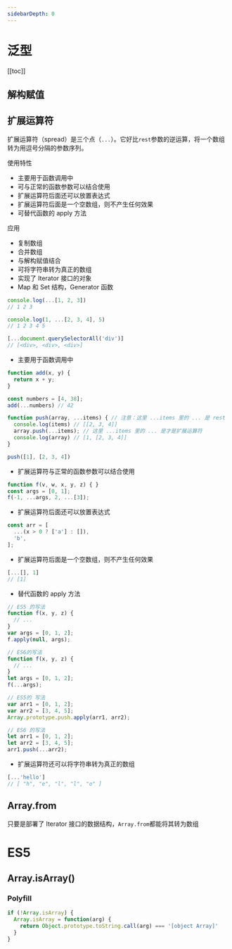 ```yaml
---
sidebarDepth: 0
---
```


# 泛型

[[toc]]

## 解构赋值

## 扩展运算符

扩展运算符（spread）是三个点（`...`）。它好比`rest`参数的逆运算，将一个数组转为用逗号分隔的参数序列。

使用特性

- 主要用于函数调用中
- 可与正常的函数参数可以结合使用
- 扩展运算符后面还可以放置表达式
- 扩展运算符后面是一个空数组，则不产生任何效果
- 可替代函数的 apply 方法

应用
- 复制数组
- 合并数组
- 与解构赋值结合
- 可将字符串转为真正的数组
- 实现了 Iterator 接口的对象
- Map 和 Set 结构，Generator 函数

```js
console.log(...[1, 2, 3])
// 1 2 3

console.log(1, ...[2, 3, 4], 5)
// 1 2 3 4 5

[...document.querySelectorAll('div')]
// [<div>, <div>, <div>]
```

- 主要用于函数调用中

```js
function add(x, y) {
  return x + y;
}

const numbers = [4, 38];
add(...numbers) // 42
```

```js
function push(array, ...items) { // 注意：这里 ...items 里的 ... 是 rest 参数，不是扩展运算符
  console.log(items) // [[2, 3, 4]]
  array.push(...items); // 这里 ...items 里的 ... 是才是扩展运算符
  console.log(array) // [1, [2, 3, 4]]
}

push([1], [2, 3, 4])
```

- 扩展运算符与正常的函数参数可以结合使用

```js
function f(v, w, x, y, z) { }
const args = [0, 1];
f(-1, ...args, 2, ...[3]);
```

- 扩展运算符后面还可以放置表达式

```js
const arr = [
  ...(x > 0 ? ['a'] : []),
  'b',
];
```

- 扩展运算符后面是一个空数组，则不产生任何效果

```js
[...[], 1]
// [1]
```

- 替代函数的 apply 方法

```js
// ES5 的写法
function f(x, y, z) {
  // ...
}
var args = [0, 1, 2];
f.apply(null, args);

// ES6的写法
function f(x, y, z) {
  // ...
}
let args = [0, 1, 2];
f(...args);
```

```js
// ES5的 写法
var arr1 = [0, 1, 2];
var arr2 = [3, 4, 5];
Array.prototype.push.apply(arr1, arr2);

// ES6 的写法
let arr1 = [0, 1, 2];
let arr2 = [3, 4, 5];
arr1.push(...arr2);
```

- 扩展运算符还可以将字符串转为真正的数组

```js
[...'hello']
// [ "h", "e", "l", "l", "o" ]
```


## Array.from

只要是部署了 Iterator 接口的数据结构，`Array.from`都能将其转为数组


# ES5

## Array.isArray()

### Polyfill

```js
if (!Array.isArray) {
  Array.isArray = function(arg) {
    return Object.prototype.toString.call(arg) === '[object Array]'
  }
}
```


